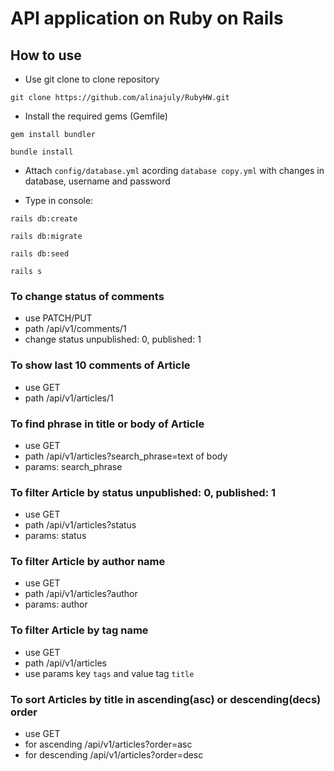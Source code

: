 # API application on Ruby on Rails

## How to use

* Use git clone to clone repository

`git clone https://github.com/alinajuly/RubyHW.git`

* Install the required gems (Gemfile)
  
`gem install bundler`

`bundle install`

* Attach `config/database.yml` acording `database copy.yml` with changes in database, username and password

* Type in console:
  
`rails db:create`

`rails db:migrate`

`rails db:seed`

`rails s`

### To change status of comments

* use PATCH/PUT 
* path /api/v1/comments/1
* change status unpublished: 0, published: 1

### To show last 10 comments of Article

* use GET
* path /api/v1/articles/1

### To find phrase in title or body of Article

* use GET
* path /api/v1/articles?search_phrase=text of body
* params: search_phrase

### To filter Article by status unpublished: 0, published: 1

* use GET
* path /api/v1/articles?status
* params: status
  
### To filter Article by author name

* use GET
* path /api/v1/articles?author
* params: author

### To filter Article by tag name 

* use GET
* path /api/v1/articles
* use params key `tags` and value tag `title`

### To sort Articles by title in ascending(asc) or descending(decs) order

* use GET
* for ascending /api/v1/articles?order=asc
* for descending /api/v1/articles?order=desc
